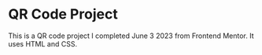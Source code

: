 # QR Code Project

This is a QR code project I completed June 3 2023 from Frontend Mentor. It uses HTML and CSS.
